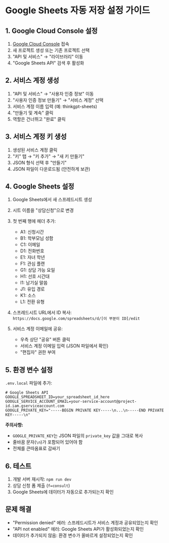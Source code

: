 # Google Sheets 자동 저장 설정 가이드

## 1. Google Cloud Console 설정

1. [Google Cloud Console](https://console.cloud.google.com) 접속
2. 새 프로젝트 생성 또는 기존 프로젝트 선택
3. "API 및 서비스" → "라이브러리" 이동
4. "Google Sheets API" 검색 후 활성화

## 2. 서비스 계정 생성

1. "API 및 서비스" → "사용자 인증 정보" 이동
2. "사용자 인증 정보 만들기" → "서비스 계정" 선택
3. 서비스 계정 이름 입력 (예: thinkgpt-sheets)
4. "만들기 및 계속" 클릭
5. 역할은 건너뛰고 "완료" 클릭

## 3. 서비스 계정 키 생성

1. 생성된 서비스 계정 클릭
2. "키" 탭 → "키 추가" → "새 키 만들기"
3. JSON 형식 선택 후 "만들기"
4. JSON 파일이 다운로드됨 (안전하게 보관)

## 4. Google Sheets 설정

1. Google Sheets에서 새 스프레드시트 생성
2. 시트 이름을 "상담신청"으로 변경
3. 첫 번째 행에 헤더 추가:
   - A1: 신청시간
   - B1: 학부모님 성함
   - C1: 이메일
   - D1: 전화번호
   - E1: 자녀 학년
   - F1: 관심 플랜
   - G1: 상담 가능 요일
   - H1: 선호 시간대
   - I1: 남기실 말씀
   - J1: 유입 경로
   - K1: 소스
   - L1: 전환 유형

4. 스프레드시트 URL에서 ID 복사:
   `https://docs.google.com/spreadsheets/d/[이 부분이 ID]/edit`

5. 서비스 계정 이메일에 공유:
   - 우측 상단 "공유" 버튼 클릭
   - 서비스 계정 이메일 입력 (JSON 파일에서 확인)
   - "편집자" 권한 부여

## 5. 환경 변수 설정

`.env.local` 파일에 추가:

```env
# Google Sheets API
GOOGLE_SPREADSHEET_ID=your_spreadsheet_id_here
GOOGLE_SERVICE_ACCOUNT_EMAIL=your-service-account@project-id.iam.gserviceaccount.com
GOOGLE_PRIVATE_KEY="-----BEGIN PRIVATE KEY-----\n...\n-----END PRIVATE KEY-----\n"
```

**주의사항:**
- `GOOGLE_PRIVATE_KEY`는 JSON 파일의 `private_key` 값을 그대로 복사
- 줄바꿈 문자(`\n`)가 포함되어 있어야 함
- 전체를 큰따옴표로 감싸기

## 6. 테스트

1. 개발 서버 재시작: `npm run dev`
2. 상담 신청 폼 제출 (`f=consult`)
3. Google Sheets에 데이터가 자동으로 추가되는지 확인

## 문제 해결

- "Permission denied" 에러: 스프레드시트가 서비스 계정과 공유되었는지 확인
- "API not enabled" 에러: Google Sheets API가 활성화되었는지 확인
- 데이터가 추가되지 않음: 환경 변수가 올바르게 설정되었는지 확인